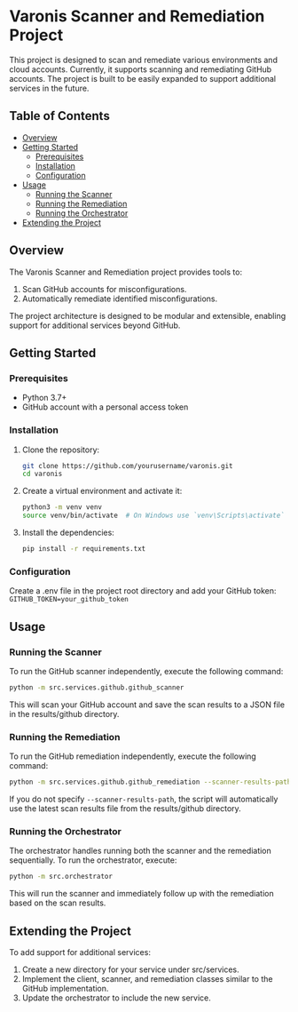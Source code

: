 # Varonis Scanner and Remediation Project

This project is designed to scan and remediate various environments and cloud accounts. Currently, it supports scanning and remediating GitHub accounts. The project is built to be easily expanded to support additional services in the future.

## Table of Contents

- [Overview](#overview)
- [Getting Started](#getting-started)
  - [Prerequisites](#prerequisites)
  - [Installation](#installation)
  - [Configuration](#configuration)
- [Usage](#usage)
  - [Running the Scanner](#running-the-scanner)
  - [Running the Remediation](#running-the-remediation)
  - [Running the Orchestrator](#running-the-orchestrator)
- [Extending the Project](#extending-the-project)

## Overview

The Varonis Scanner and Remediation project provides tools to:

1. Scan GitHub accounts for misconfigurations.
2. Automatically remediate identified misconfigurations.

The project architecture is designed to be modular and extensible, enabling support for additional services beyond GitHub.


## Getting Started

### Prerequisites

- Python 3.7+
- GitHub account with a personal access token

### Installation

1. Clone the repository:
   ```bash
   git clone https://github.com/yourusername/varonis.git
   cd varonis
    ```
2. Create a virtual environment and activate it:
    ```bash
    python3 -m venv venv
    source venv/bin/activate  # On Windows use `venv\Scripts\activate`
   ```
3. Install the dependencies:
    ```bash
    pip install -r requirements.txt
    ```
   
### Configuration

Create a .env file in the project root directory and add your GitHub token:
    ```
    GITHUB_TOKEN=your_github_token
    ```

## Usage
### Running the Scanner
To run the GitHub scanner independently, execute the following command:

```bash
python -m src.services.github.github_scanner
```
This will scan your GitHub account and save the scan results to a JSON file in the results/github directory.

### Running the Remediation
To run the GitHub remediation independently, execute the following command:

```bash
python -m src.services.github.github_remediation --scanner-results-path path/to/your/scanner_results.json
```

If you do not specify `--scanner-results-path`, the script will automatically use the latest scan results file from the results/github directory.

### Running the Orchestrator
The orchestrator handles running both the scanner and the remediation sequentially. To run the orchestrator, execute:

```bash
python -m src.orchestrator
```
This will run the scanner and immediately follow up with the remediation based on the scan results.

## Extending the Project
To add support for additional services:

1. Create a new directory for your service under src/services.
2. Implement the client, scanner, and remediation classes similar to the GitHub implementation.
3. Update the orchestrator to include the new service.
